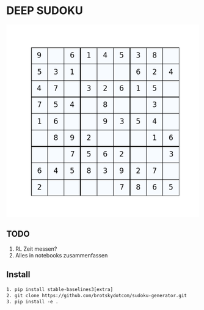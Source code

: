 # DEEP SUDOKU

![sth](imgs/animation.gif)
## TODO

1. RL Zeit messen?
2. Alles in notebooks zusammenfassen


## Install

    1. pip install stable-baselines3[extra]
    2. git clone https://github.com/brotskydotcom/sudoku-generator.git
    3. pip install -e .
